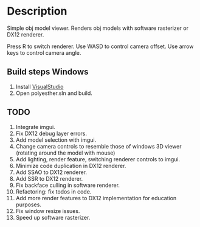 # Description

Simple obj model viewer. Renders obj models with software rasterizer or DX12 renderer.

Press R to switch renderer.
Use WASD to control camera offset.
Use arrow keys to control camera angle.

## Build steps Windows

1. Install [VisualStudio](https://visualstudio.microsoft.com/downloads/)
1. Open polyesther.sln and build.

## TODO

1. Integrate imgui.
1. Fix DX12 debug layer errors.
1. Add model selection with imgui.
1. Change camera controls to resemble those of windows 3D viewer (rotating around the model with mouse)
1. Add lighting, render feature, switching renderer controls to imgui.
1. Minimize code duplication in DX12 renderer.
1. Add SSAO to DX12 renderer.
1. Add SSR to DX12 renderer.
1. Fix backface culling in software renderer.
1. Refactoring: fix todos in code.
1. Add more render features to DX12 implementation for education purposes.
1. Fix window resize issues.
1. Speed up software rasterizer.
